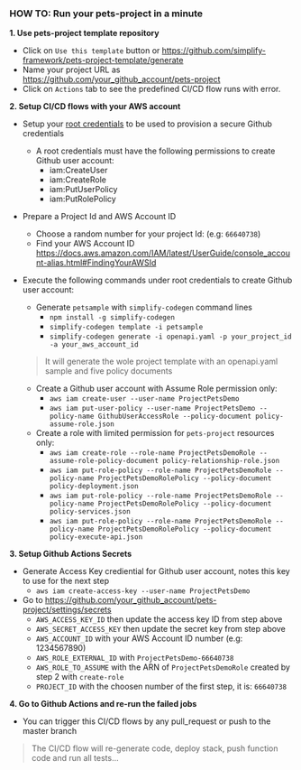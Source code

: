 ### HOW TO: Run your pets-project in a minute

**1. Use pets-project template repository**

- Click on `Use this template` button or https://github.com/simplify-framework/pets-project-template/generate
- Name your project URL as https://github.com/your_github_account/pets-project
- Click on `Actions` tab to see the predefined CI/CD flow runs with error.

**2. Setup CI/CD flows with your AWS account**

- Setup your [root credentials](https://docs.aws.amazon.com/sdk-for-java/v1/developer-guide/setup-credentials.html) to be used to provision a secure Github credentials 
  + A root credentials must have the following permissions to create Github user account:
    + iam:CreateUser
    + iam:CreateRole
    + iam:PutUserPolicy
    + iam:PutRolePolicy

- Prepare a Project Id and AWS Account ID
  + Choose a random number for your project Id: (e.g: `66640738`)
  + Find your AWS Account ID https://docs.aws.amazon.com/IAM/latest/UserGuide/console_account-alias.html#FindingYourAWSId

- Execute the following commands under root credentials to create Github user account:
  + Generate `petsample` with `simplify-codegen` command lines
    + `npm install -g simplify-codegen`
    + `simplify-codegen template -i petsample`
    + `simplify-codegen generate -i openapi.yaml -p your_project_id -a your_aws_account_id`
  
  > It will generate the wole project template with an openapi.yaml sample and five policy documents

  + Create a Github user account with Assume Role permission only:
    + `aws iam create-user --user-name ProjectPetsDemo`
    + `aws iam put-user-policy --user-name ProjectPetsDemo --policy-name GithubUserAccessRole --policy-document policy-assume-role.json` 
  + Create a role with limited permission for `pets-project` resources only:
    + `aws iam create-role --role-name ProjectPetsDemoRole --assume-role-policy-document policy-relationship-role.json`
    + `aws iam put-role-policy --role-name ProjectPetsDemoRole --policy-name ProjectPetsDemoRolePolicy --policy-document policy-deployment.json`
    + `aws iam put-role-policy --role-name ProjectPetsDemoRole --policy-name ProjectPetsDemoRolePolicy --policy-document policy-services.json`
    + `aws iam put-role-policy --role-name ProjectPetsDemoRole --policy-name ProjectPetsDemoRolePolicy --policy-document policy-execute-api.json`

**3. Setup Github Actions Secrets**

  + Generate Access Key crediential for Github user account, notes this key to use for the next step
    + `aws iam create-access-key --user-name ProjectPetsDemo`
  + Go to https://github.com/your_github_account/pets-project/settings/secrets
    + `AWS_ACCESS_KEY_ID` then update the access key ID from step above
    + `AWS_SECRET_ACCESS_KEY` then update the secret key from step above
    + `AWS_ACCOUNT_ID` with your AWS Account ID number (e.g: 1234567890)
    + `AWS_ROLE_EXTERNAL_ID` with `ProjectPetsDemo-66640738`
    + `AWS_ROLE_TO_ASSUME` with the ARN of `ProjectPetsDemoRole` created by step 2 with `create-role`
    + `PROJECT_ID` with the choosen number of the first step, it is: `66640738`
      
**4. Go to Github Actions and re-run the failed jobs**

  + You can trigger this CI/CD flows by any pull_request or push to the master branch
  > The CI/CD flow will re-generate code, deploy stack, push function code and run all tests...
